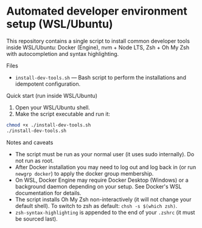 # Automated developer environment setup (WSL/Ubuntu)

This repository contains a single script to install common developer tools inside WSL/Ubuntu: Docker (Engine), nvm + Node LTS, Zsh + Oh My Zsh with autocompletion and syntax highlighting.

Files
- `install-dev-tools.sh` — Bash script to perform the installations and idempotent configuration.

Quick start (run inside WSL/Ubuntu)

1. Open your WSL/Ubuntu shell.
2. Make the script executable and run it:

```bash
chmod +x ./install-dev-tools.sh
./install-dev-tools.sh
```

Notes and caveats
- The script must be run as your normal user (it uses sudo internally). Do not run as root.
- After Docker installation you may need to log out and log back in (or run `newgrp docker`) to apply the docker group membership.
- On WSL, Docker Engine may require Docker Desktop (Windows) or a background daemon depending on your setup. See Docker's WSL documentation for details.
- The script installs Oh My Zsh non-interactively (it will not change your default shell). To switch to zsh as default: `chsh -s $(which zsh)`.
- `zsh-syntax-highlighting` is appended to the end of your `.zshrc` (it must be sourced last).

